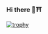 ### Hi there 🦊⛩

<!--
**Inarizakura/Inarizakura** is a ✨ _special_ ✨ repository because its `README.md` (this file) appears on your GitHub profile.

Here are some ideas to get you started:

- 🔭 I’m currently working on ...
- 🌱 I’m currently learning ...
- 👯 I’m looking to collaborate on ...
- 🤔 I’m looking for help with ...
- 💬 Ask me about ...
- 📫 How to reach me: ...
- 😄 Pronouns: ...
- ⚡ Fun fact: ...
-->

<!--
[![Top Langs](https://github-readme-stats.vercel.app/api/top-langs/?username=Inarizakura&layout=compact&langs-count=10)](https://github.com/anuraghazra/github-readme-stats)
--> 

[![trophy](https://github-profile-trophy.vercel.app/?username=Inarizakura&theme=onedark&theme=tokyonight&no-bg=true&no-frame=true)](https://github.com/ryo-ma/github-profile-trophy)

